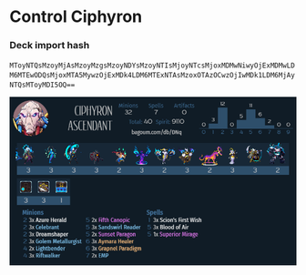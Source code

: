 # Control Ciphyron

### Deck import hash
`MToyNTQsMzoyMjAsMzoyMzgsMzoyNDYsMzoyNTIsMjoyNTcsMjoxMDMwNiwyOjExMDMwLDM6MTEwODQsMjoxMTA5MywzOjExMDk4LDM6MTExNTAsMzoxOTAzOCwzOjIwMDk1LDM6MjAyNTQsMToyMDI5OQ==`

![](Deck_Images/Control_Ciphyron.png)
